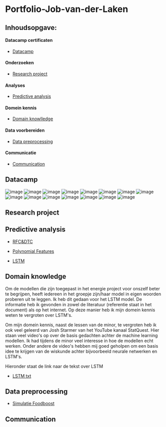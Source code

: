 # Portfolio-Job-van-der-Laken

## Inhoudsopgave:

#### Datacamp certificaten

- [Datacamp](#datacamp)

#### Onderzoeken

- [Research project](#research-project)

#### Analyses

- [Predictive analysis](#predictive-analysis)

#### Domein kennis 

- [Domain knowlledge](#domain-knowledge)

#### Data voorbereiden

- [Data preprocessing](#data-preprocessing)

#### Communicatie

- [Communication](#communication)


## Datacamp
![image](https://user-images.githubusercontent.com/120382552/211587932-549f9ec4-e7a7-4952-a514-21c0f8d538df.png)
![image](https://user-images.githubusercontent.com/120382552/211588473-abae4d75-32b6-4ee7-9764-1b9319d5e208.png)
![image](https://user-images.githubusercontent.com/120382552/211588788-9ad885c2-5698-4cfe-9b5c-543f7b830e16.png)
![image](https://user-images.githubusercontent.com/120382552/211588929-8d4aa4d8-cb65-4b05-bda1-9d100c3fc042.png)
![image](https://user-images.githubusercontent.com/120382552/211589154-129b4b0d-ca04-40a5-9cf8-32407cc5dbd5.png)
![image](https://user-images.githubusercontent.com/120382552/211589595-95c507a0-6776-4e16-808a-ce6f88bd2202.png)
![image](https://user-images.githubusercontent.com/120382552/211589834-4511120f-28be-4cff-8d00-8e87ba360880.png)
![image](https://user-images.githubusercontent.com/120382552/211589995-96cf907f-fac7-4df3-980f-0eaebf37e23c.png)
![image](https://user-images.githubusercontent.com/120382552/211594788-dca6c8be-edfd-4a47-b038-1b3ebeff5249.png)
![image](https://user-images.githubusercontent.com/120382552/211595022-cd79343a-1ced-407d-a89f-d263fc9ee545.png)
![image](https://user-images.githubusercontent.com/120382552/211595169-91c943fa-6d1c-4da7-a156-02f1645fbbac.png)
![image](https://user-images.githubusercontent.com/120382552/211595304-e4aacd8a-0a87-4422-99cb-a9348504c2cc.png)
![image](https://user-images.githubusercontent.com/120382552/211595437-ab3b0c90-67ea-401c-8673-b8d36a8c766b.png)
![image](https://user-images.githubusercontent.com/120382552/211595563-0a508d2b-4852-4af1-8809-549b5b439361.png)
![image](https://user-images.githubusercontent.com/120382552/211595704-f6eba98e-30fb-4a8e-8e48-d6a52351d376.png)

## Research project

## Predictive analysis
- [RFC&DTC](RFC&DTC.ipynb)

- [Polynomial Features](#polynomial-features)

- [LSTM](LSTM26.ipynb)

## Domain knowledge

Om de modellen die zijn toegepast in het energie project voor onszelf beter te begrijpen, heeft iedereen in het groepje zijn/haar model in eigen woorden proberen uit te leggen. Ik heb dit gedaan voor het LSTM model. De informatie heb ik gevonden in zowel de literatuur (referentie staat in het document) als op het internet. Op deze manier heb ik mijn domein kennis weten te vergroten over LSTM's.  

Om mijn domein kennis, naast de lessen van de minor, te vergroten heb ik ook veel geleerd van Josh Starmer van het YouTube kanaal StatQuest. Hier staan veel video's op over de basis gedachten achter de machine learning modellen. Ik had tijdens de minor veel interesse in hoe de modellen echt werken. Onder andere de video's hebben mij goed geholpen om een basis idee te krijgen van de wiskunde achter bijvoorbeeld neurale netwerken en LSTM's.

Hieronder staat de link naar de tekst over LSTM
- [LSTM txt](LSTMtxt.pdf)

## Data preprocessing
- [Simulatie Foodboost](SimulatieJ&O.ipynb)
## Communication


